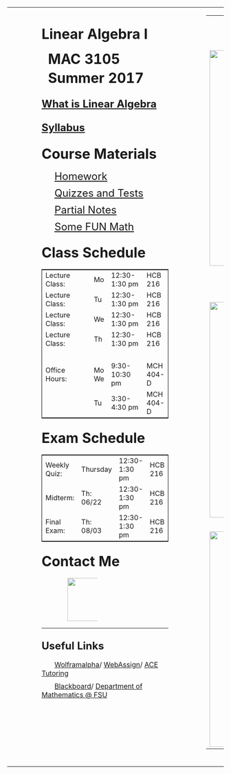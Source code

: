   
<html>
<head>
  <title>Florida State University - Department of Mathematics</title>
</head>


<body>
<style type="text/css">
p {
 text-indent: 30px;
 margin-top: 0px;
 margin-bottom: 10px;
   }

h3 {
 text-indent: 15px;
 margin-top: 20px;
 margin-bottom: 15px;
   }
h4 {
 text-indent: 15px;
 margin-top: 5px;
 margin-bottom: 5px;
   }
</style>


<table width="100%" height="100%" cellspacing="0" cellpadding="0" border="0">
<tr>
<td style="padding: 1em 5em 1em 5em" valign="top" width="500">

<h3>
<FONT SIZE="+3">
Linear Algebra I 
</font>
</h3>
<h4>
<FONT SIZE="+3">
MAC 3105
</h4>
<h4>
Summer 2017
</font>
</h4>


<h3>
<FONT SIZE="+2"><a href="https://en.wikipedia.org/wiki/Linear_algebra">What is Linear Algebra</a>
</font>
</h3>

<h3>
<FONT SIZE="+2"><a href="linear_su2017sylb.pdf">Syllabus</a> 
</font>
</h3>

<h3>
<FONT SIZE="+3">
Course Materials
</font>
</h3>


<p>
<font size="+2">
<a href="hw">Homework</a>
</p>
<p>
<a href="test">Quizzes and Tests </a>
</p>
<p>
<a href="coursematerial">Partial Notes </a>
</p>
<p>
<a href="mathfun">Some FUN Math</a>
</p>
</font>

<h3>
<FONT SIZE="+3">
Class Schedule
</font>
</h3>
<table width="500" cellspacing="1" cellpadding="1" border="0" style="border-width: 1px; border-color:#000000; border-style: solid;">
<tr><td width="45%">Lecture Class:</td> <td width="10%"> Mo </td> <td width="30%">12:30-1:30 pm</td> <td width="25%"> HCB 216</td></tr>
<tr><td width="45%">Lecture Class:</td> <td width="10%"> Tu </td> <td width="30%">12:30-1:30 pm</td> <td width="25%">HCB 216</td></tr>
<tr><td width="45%">Lecture Class:</td> <td width="10%"> We  </td> <td width="30%">12:30-1:30 pm</td> <td width="30%"> HCB 216</td></tr>
<tr><td width="45%">Lecture Class:</td> <td width="10%"> Th </td> <td width="30%">12:30-1:30 pm</td> <td width="25%">HCB 216</td></tr>
<tr><td width="100%" colspan="4">&nbsp</td></tr>
<tr><td width="35%">Office Hours:</td> <td width="10%"> Mo We</td> <td width="30%">9:30-10:30 pm</td> <td width="25%"> MCH 404-D</td></tr>
<tr><td width="35%"></td> <td width="10%"> Tu </td> <td width="30%">3:30-4:30 pm</td> <td width="25%"> MCH 404-D</td></tr>
</table>

<h3>
<FONT SIZE="+3">
Exam Schedule
</font>
</h3>
<table width="500" cellspacing="1" cellpadding="1" border="0" style="border-width: 1px; border-color:#000000; border-style: solid;">
<tr><td width="25%">Weekly Quiz:</td> <td width="20%">Thursday</td> <td width="30%">12:30-1:30 pm</td> <td width="25%"> HCB 216</td></tr>
<tr><td width="25%">Midterm:</td> <td width="20%">Th: 06/22</td> <td width="30%">12:30-1:30 pm</td> <td width="25%"> HCB 216</td></tr>
<tr><td width="25%">Final Exam:</td> <td width="20%">Th: 08/03 </td> <td width="30%">12:30-1:30 pm</td> <td width="25%"> HCB 216</td></tr>
</table>


<h3>
<FONT SIZE="+3">
Contact Me
</font>
</h3>
<p>
<a href="http://www.math.fsu.edu/~xzhang/en/"><img src="haha.jpeg" width="100"></a>
</p>
<hr>
<h3>
<FONT SIZE="+2">
Useful Links
</font>
</h3>
<p>
<a href="http://www.wolframalpha.com/">Wolframalpha</a>/
<a href="http://webassign.net/">WebAssign</a>/
<a href="http://ace.fsu.edu/Tutoring">ACE Tutoring</a>
</p>
<p>
<a href="https://campus.fsu.edu">Blackboard</a>/
<a href="http://www.math.fsu.edu/">Department of Mathematics @ FSU</a>
</p>
&nbsp;
</body>



<td  width="500" style = "vertical-align: top">

<table width="500" cellspacing="0" cellpadding="0" border="0">
<tr><td colspan="6">&nbsp;</td></tr>
<tr><td colspan="6">&nbsp;</td></tr>
<tr><td colspan="6">&nbsp;</td></tr>
<tr><td colspan="6"><img src="linear.jpg" width="500"></td></tr>
<tr><td colspan="6">&nbsp;</td></tr>
<tr><td colspan="6">&nbsp;</td></tr>
<tr><td colspan="6">&nbsp;</td></tr>
<tr><td colspan="6"><center><img src="lie.gif" width="500"></center></td></tr>
<tr><td colspan="6">&nbsp;</td></tr>
<tr><td colspan="6"><center><img src="intpic.jpg" width="500"></center></td></tr>
</table>
&nbsp;




</td>
</tr>


</table>

</html>
